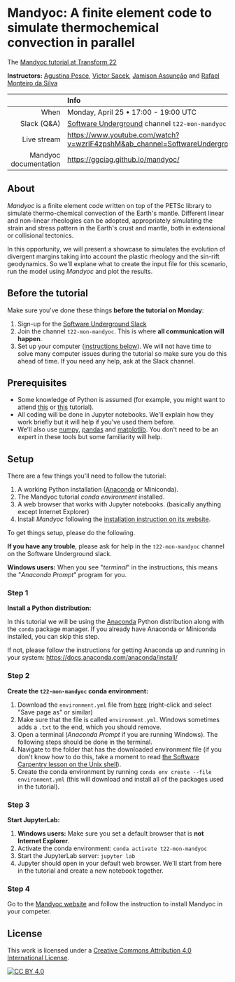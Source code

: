 # Mandyoc: A finite element code to simulate thermochemical convection in parallel

The [Mandyoc tutorial at Transform 22](https://softwareunderground.org/t22-instructor-info)

**Instructors:**
[Agustina Pesce](https://github.com/aguspesce),
[Victor Sacek](https://github.com/victorsacek),
[Jamison Assunção](https://github.com/jamisonassuncao) and
[Rafael Monteiro da Silva](https://github.com/rafaelmds)

|                       | Info                                                                               |
| --------------------: | :--------------------------------------------------------------------------------- |
|                  When | Monday, April 25 • 17:00 - 19:00 UTC                                               |
|           Slack (Q&A) | [Software Underground](https://softwareunderground.org/) channel `t22-mon-mandyoc` |
|           Live stream | https://www.youtube.com/watch?v=wzrIF4zpshM&ab_channel=SoftwareUnderground         |
| Mandyoc documentation | https://ggciag.github.io/mandyoc/                                                  |

## About

_Mandyoc_ is a finite element code written on top of the PETSc library to simulate
thermo-chemical convection of the Earth's mantle.
Different linear and non-linear rheologies can be adopted, appropriately
simulating the strain and stress pattern in the Earth's crust and mantle, both
in extensional or collisional tectonics.

In this opportunity, we will present a showcase to simulates the evolution of
divergent margins taking into account the plastic rheology and the sin-rift
geodynamics.
So we'll explane what to create the input file for this scenario, run the model
using _Mandyoc_ and plot the results.

## Before the tutorial

Make sure you've done these things **before the tutorial on Monday**:

1. Sign-up for the [Software Underground Slack](https://softwareunderground.org/slack)
1. Join the channel `t22-mon-mandyoc`.
   This is where **all communication will happen**.
1. Set up your computer ([instructions below](#setup)).
   We will not have time to solve many computer issues during the tutorial so
   make sure you do this ahead of time.
   If you need any help, ask at the Slack channel.

## Prerequisites

- Some knowledge of Python is assumed (for example, you might want to attend
  [this](https://transform2020.sched.com/event/c7Jm/getting-started-with-python)
  or [this](https://transform2020.sched.com/event/c7Jn/more-python-for-subsurface)
  tutorial).
- All coding will be done in Jupyter notebooks.
  We'll explain how they work briefly but it will help if you've used them before.
- We'll also use [numpy](https://numpy.org/), [pandas](https://pandas.pydata.org/)
  and [matplotlib](https://matplotlib.org/).
  You don't need to be an expert in these tools but some familiarity will help.

## Setup

There are a few things you'll need to follow the tutorial:

1. A working Python installation ([Anaconda](https://www.anaconda.com/) or Miniconda).
2. The Mandyoc tutorial _conda environment_ installed.
3. A web browser that works with Jupyter notebooks.
   (basically anything except Internet Explorer)
4. Install _Mandyoc_ following the [installation instruction on its website](https://ggciag.github.io/mandyoc/files/installation.html).

To get things setup, please do the following.

**If you have any trouble**, please ask for help in the
`t22-mon-mandyoc` channel on the Software Underground slack.

**Windows users:** When you see "_terminal_" in the instructions,
this means the "_Anaconda Prompt_" program for you.

### Step 1

**Install a Python distribution:**

In this tutorial we will be using the [Anaconda](https://www.anaconda.com/)
Python distribution along with the `conda` package manager. If you already have
Anaconda or Miniconda installed, you can skip this step.

If not, please follow the instructions for getting Anaconda up and running in
your system: https://docs.anaconda.com/anaconda/install/

### Step 2

**Create the `t22-mon-mandyoc` conda environment:**

1. Download the `environment.yml` file from
   [here](https://raw.githubusercontent.com/fatiando/transform21/master/environment.yml)
   (right-click and select "Save page as" or similar)
1. Make sure that the file is called `environment.yml`. Windows sometimes adds a
   `.txt` to the end, which you should remove.
1. Open a terminal (_Anaconda Prompt_ if you are running Windows). The
   following steps should be done in the terminal.
1. Navigate to the folder that has the downloaded environment file
   (if you don't know how to do this, take a moment to read [the Software
   Carpentry lesson on the Unix shell](http://swcarpentry.github.io/shell-novice/)).
1. Create the conda environment by running `conda env create --file environment.yml`
   (this will download and install all of the packages used in the tutorial).

### Step 3

**Start JupyterLab:**

1. **Windows users:** Make sure you set a default browser that is **not Internet Explorer**.
1. Activate the conda environment: `conda activate t22-mon-mandyoc`
1. Start the JupyterLab server: `jupyter lab`
1. Jupyter should open in your default web browser. We'll start from here in the
   tutorial and create a new notebook together.

### Step 4

Go to the [Mandyoc website](https://ggciag.github.io/mandyoc/files/installation.html)
and follow the instruction to install Mandyoc in your competer.

## License

This work is licensed under a
[Creative Commons Attribution 4.0 International License][cc-by].

[![CC BY 4.0][cc-by-image]][cc-by]

[cc-by]: http://creativecommons.org/licenses/by/4.0/
[cc-by-image]: https://i.creativecommons.org/l/by/4.0/88x31.png
